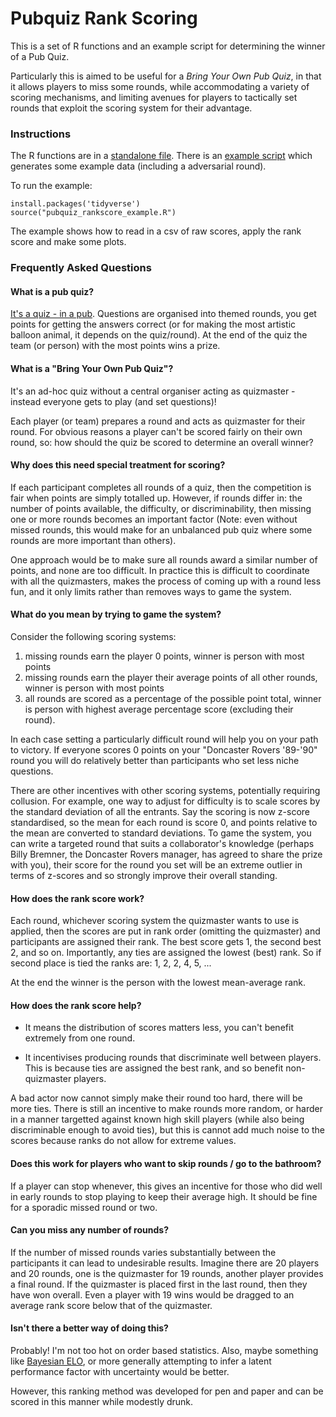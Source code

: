 # Pubquiz Rank Scoring

This is a set of R functions and an example script for determining the winner of
a Pub Quiz.

Particularly this is aimed to be useful for a 
*Bring Your Own Pub Quiz*, in that it allows players to miss some rounds, while 
accommodating a variety of scoring mechanisms, and limiting avenues for
players to tactically set rounds that exploit the scoring system for 
their advantage.

### Instructions

The R functions are in a [standalone file](pubquiz_rankscore_functions.R).
There is an [example script](pubquiz_rankscore_example.R) which generates some
example data (including a adversarial round).

To run the example:
```
install.packages('tidyverse')
source("pubquiz_rankscore_example.R")
```

The example shows how to read in a csv of raw scores, apply the rank score
and make some plots.

### Frequently Asked Questions

#### What is a pub quiz?

[It's a quiz - in a pub](https://en.wikipedia.org/wiki/Pub_quiz).
Questions are organised into themed rounds, 
you get points for getting the answers correct
(or for making the most artistic balloon animal, it depends on the quiz/round).
At the end of the quiz the team (or person) with the most points wins a prize.

#### What is a "Bring Your Own Pub Quiz"?

It's an ad-hoc quiz without a central organiser acting as quizmaster - instead 
everyone gets to play (and set questions)!

Each player (or team) prepares a round and acts as quizmaster for their round.
For obvious reasons a player can't be scored fairly on their own round, so: 
how should the quiz be scored to determine an overall winner?

#### Why does this need special treatment for scoring?

If each participant completes all rounds of a quiz, then the competition is
fair when points are simply totalled up. However, if rounds differ in: the 
number of points available, the difficulty, or discriminability, 
then missing one or more rounds becomes an important factor
(Note: even without missed rounds, this would make for an unbalanced pub quiz 
where some rounds are more important than others).

One approach would be to make sure all rounds award a similar number of points, 
and none are too difficult. In practice this is difficult to coordinate with
all the quizmasters, makes the process of coming up with a round less fun, 
and it only limits rather than removes ways to game the system.

#### What do you mean by trying to game the system?

Consider the following scoring systems:

1. missing rounds earn the player 0 points, winner is person with most points
2. missing rounds earn the player their average points of all other rounds, winner is person with most points
3. all rounds are scored as a percentage of the possible point total, winner is person with highest average percentage score (excluding their round).
  
In each case setting a particularly difficult round will help you on your path
to victory. If everyone scores 0 points on your 
"Doncaster Rovers '89-'90" round you will do relatively better than participants
who set less niche questions.

There are other incentives with other scoring systems, potentially requiring
collusion. For example, one way to adjust for difficulty is to scale scores 
by the standard deviation of all the entrants. 
Say the scoring is now z-score standardised, so the 
mean for each round is score 0, and points relative to the mean are 
converted to standard deviations. To game the system, you can write a targeted 
round that suits a collaborator's knowledge
(perhaps Billy Bremner, the Doncaster Rovers manager, has 
agreed to share the prize with you), their score for the round you set 
will be an extreme outlier in terms of z-scores and so strongly improve their 
overall standing.

#### How does the rank score work?

Each round, whichever scoring system the quizmaster wants to use is applied,
then the scores are put in rank order (omitting the quizmaster) and participants
are assigned their rank. The best score gets 1, the second best 2, and so on. 
Importantly, any ties are assigned the lowest (best) rank. So if
second place is tied the ranks are: 1, 2, 2, 4, 5, ...

At the end the winner is the person with the lowest mean-average rank.

#### How does the rank score help?

* It means the distribution of scores matters less, you can't benefit extremely
from one round.

* It incentivises producing rounds that discriminate well between players. This 
is because ties are assigned the best rank, and so benefit non-quizmaster 
players. 

A bad actor now cannot simply make their round too hard, there will be more ties.
There is still an incentive to make rounds more random, or harder in a manner 
targetted against known high skill players (while also being discriminable 
enough to avoid ties), but this is cannot add much noise to the scores because 
ranks do not allow for extreme values.

#### Does this work for players who want to skip rounds / go to the bathroom?

If a player can stop whenever, this gives an incentive for those who did well in
early rounds to stop playing to keep their average high. 
It should be fine for a sporadic missed round or two.

#### Can you miss any number of rounds?

If the number of missed rounds varies substantially between the 
participants it can lead to undesirable results.
Imagine there are 20 players and 20 rounds, one is the quizmaster for 19 rounds,
another player provides a final round. If the quizmaster is placed first in the
last round, then they have won overall. Even a player with 19 wins would be dragged to 
an average rank score below that of the quizmaster.

#### Isn't there a better way of doing this?

Probably! I'm not too hot on order based statistics. Also, 
maybe something like [Bayesian ELO](https://www.remi-coulom.fr/Bayesian-Elo/),
or more generally attempting to infer a latent performance factor with uncertainty
would be better.

However, this ranking method was developed for pen and paper and can be scored 
in this manner while modestly drunk.

